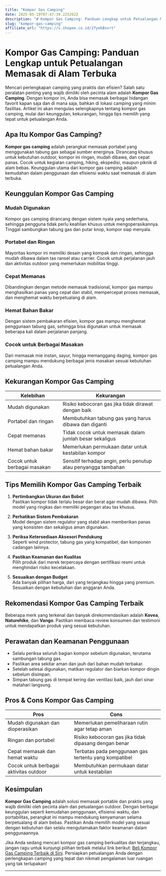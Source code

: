 ```yaml
---
title: "Kompor Gas Camping"
date: 2025-05-19T07:47:39.225262Z
description: "# Kompor Gas Camping: Panduan Lengkap untuk Petualangan Memasak di Alam Terbuka..."
slug: "kompor-gas-camping"
affiliate_url: "https://s.shopee.co.id/2fyekBxvrt"
---
```

# Kompor Gas Camping: Panduan Lengkap untuk Petualangan Memasak di Alam Terbuka

Mencari perlengkapan camping yang praktis dan efisien? Salah satu peralatan penting yang wajib dimiliki oleh pecinta alam adalah **Kompor Gas Camping**. Dengan kompor ini, Anda bisa memasak berbagai hidangan favorit kapan saja dan di mana saja, bahkan di lokasi camping yang minim fasilitas. Artikel ini akan mengulas selengkapnya tentang kompor gas camping, mulai dari keunggulan, kekurangan, hingga tips memilih yang tepat untuk petualangan Anda.

## Apa Itu Kompor Gas Camping?

**Kompor gas camping** adalah perangkat memasak portabel yang menggunakan tabung gas sebagai sumber energinya. Dirancang khusus untuk kebutuhan outdoor, kompor ini ringan, mudah dibawa, dan cepat panas. Cocok untuk kegiatan camping, hiking, ekspedisi, maupun piknik di alam bebas. Keunggulan utama dari kompor gas camping adalah kemudahan dalam penggunaan dan efisiensi waktu saat memasak di alam terbuka.

## Keunggulan Kompor Gas Camping

### Mudah Digunakan

Kompor gas camping dirancang dengan sistem nyala yang sederhana, sehingga pengguna tidak perlu keahlian khusus untuk mengoperasikannya. Tinggal sambungkan tabung gas dan putar knop, kompor siap menyala.

### Portabel dan Ringan

Mayoritas kompor ini memiliki desain yang kompak dan ringan, sehingga mudah dibawa dalam tas ransel atau carrier. Cocok untuk perjalanan jauh dan aktivitas outdoor yang memerlukan mobilitas tinggi.

### Cepat Memanas

Dibandingkan dengan metode memasak tradisional, kompor gas mampu menghasilkan panas yang cepat dan stabil, mempercepat proses memasak, dan menghemat waktu berpetualang di alam.

### Hemat Bahan Bakar

Dengan sistem pembakaran efisien, kompor gas mampu menghemat penggunaan tabung gas, sehingga bisa digunakan untuk memasak beberapa kali dalam perjalanan panjang.

### Cocok untuk Berbagai Masakan

Dari memasak mie instan, sayur, hingga memanggang daging, kompor gas camping mampu mendukung berbagai jenis masakan sesuai kebutuhan petualangan Anda.

## Kekurangan Kompor Gas Camping

| Kelebihan | Kekurangan |
|--------------|--------------|
| Mudah digunakan | Risiko kebocoran gas jika tidak dirawat dengan baik |
| Portabel dan ringan | Membutuhkan tabung gas yang harus dibawa dan diganti |
| Cepat memanas | Tidak cocok untuk memasak dalam jumlah besar sekaligus |
| Hemat bahan bakar | Memerlukan permukaan datar untuk kestabilan kompor |
| Cocok untuk berbagai masakan | Sensitif terhadap angin, perlu penutup atau penyangga tambahan |

## Tips Memilih Kompor Gas Camping Terbaik

1. **Pertimbangkan Ukuran dan Bobot**  
Pastikan kompor tidak terlalu besar dan berat agar mudah dibawa. Pilih model yang ringkas dan memiliki pegangan atau tas khusus.

2. **Perhatikan Sistem Pembakaran**  
Model dengan sistem regulator yang stabil akan memberikan panas yang konsisten dan sekaligus aman digunakan.

3. **Periksa Ketersediaan Aksesori Pendukung**  
Seperti wind protector, tabung gas yang kompatibel, dan komponen cadangan lainnya.

4. **Pastikan Keamanan dan Kualitas**  
Pilih produk dari merek terpercaya dengan sertifikasi resmi untuk menghindari risiko kecelakaan.

5. **Sesuaikan dengan Budget**  
Ada banyak pilihan harga, dari yang terjangkau hingga yang premium. Sesuaikan dengan kebutuhan dan anggaran Anda.

## Rekomendasi Kompor Gas Camping Terbaik

Beberapa merk yang terkenal dan banyak direkomendasikan adalah **Kovea**, **Naturehike**, dan **Vango**. Pastikan membaca review konsumen dan testimoni untuk mendapatkan produk yang sesuai kebutuhan.

## Perawatan dan Keamanan Penggunaan

- Selalu periksa seluruh bagian kompor sebelum digunakan, terutama sambungan tabung gas.
- Pastikan area sekitar aman dan jauh dari bahan mudah terbakar.
- Setelah selesai digunakan, matikan regulator dan biarkan kompor dingin sebelum disimpan.
- Simpan tabung gas di tempat kering dan ventilasi baik, jauh dari sinar matahari langsung.

## Pros & Cons Kompor Gas Camping

| Pros | Cons |
|-------|--------|
| Mudah digunakan dan dioperasikan | Memerlukan pemeliharaan rutin agar tetap aman |
| Ringan dan portabel | Risiko kebocoran gas jika tidak dipasang dengan benar |
| Cepat memasak dan hemat waktu | Terbatas pada penggunaan gas tertentu yang kompatibel |
| Cocok untuk berbagai aktivitas outdoor | Membutuhkan permukaan datar untuk kestabilan |

## Kesimpulan

**Kompor Gas Camping** adalah solusi memasak portable dan praktis yang wajib dimiliki oleh pecinta alam dan petualangan outdoor. Dengan berbagai keunggulan seperti kemudahan penggunaan, efisiensi waktu, dan portabilitas, perangkat ini mampu mendukung kenyamanan selama berpetualang di alam bebas. Pastikan Anda memilih model yang sesuai dengan kebutuhan dan selalu mengutamakan faktor keamanan dalam penggunaannya.

Jika Anda sedang mencari kompor gas camping berkualitas dan terjangkau, jangan ragu untuk kunjungi pilihan terbaik melalui link berikut: [Beli Kompor Gas Camping Terbaik di Sini](https://s.shopee.co.id/2fyekBxvrt). Persiapkan petualangan Anda dengan perlengkapan camping yang tepat dan nikmati pengalaman luar ruangan yang tak terlupakan!

---